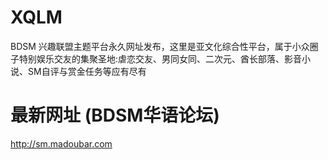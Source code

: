 # XQLM
BDSM 兴趣联盟主题平台永久网址发布，这里是亚文化综合性平台，属于小众圈子特别娱乐交友的集聚圣地:虐恋交友、男同女同、二次元、酋长部落、影音小说、SM自评与赏金任务等应有尽有
# 最新网址 (BDSM华语论坛)
http://sm.madoubar.com

